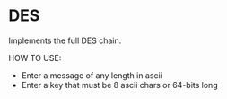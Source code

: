 # DES
Implements the full DES chain.

HOW TO USE:
- Enter a message of any length in ascii 
- Enter a key that must be 8 ascii chars or 64-bits long
